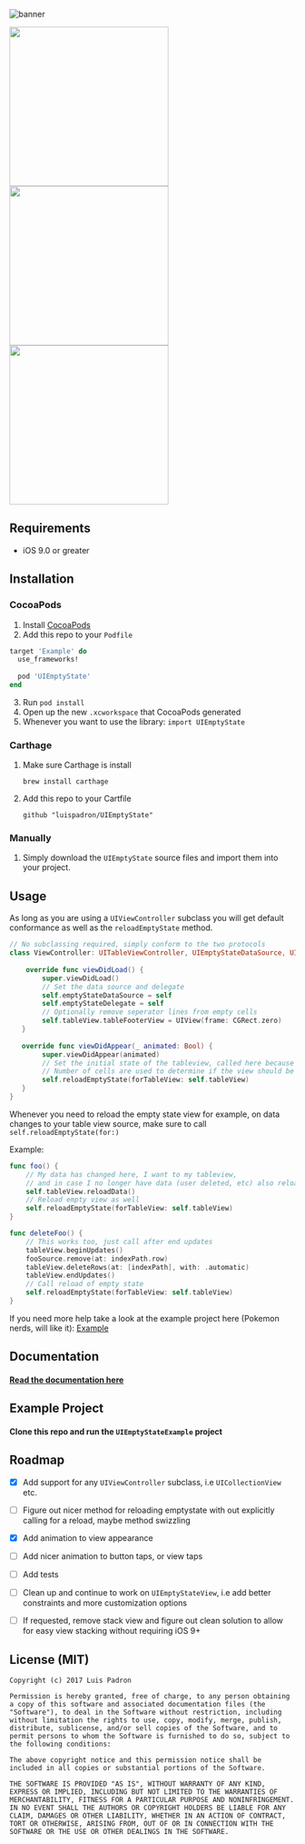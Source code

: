 ![banner](https://raw.githubusercontent.com/luispadron/UIEmptyState/master/GitHubAssets/banner.jpg)

<img src="https://raw.githubusercontent.com/luispadron/UIEmptyState/master/GitHubAssets/screen1.jpg" width="280"><img src="https://raw.githubusercontent.com/luispadron/UIEmptyState/master/GitHubAssets/screen2.jpg" width="280"><img src="https://raw.githubusercontent.com/luispadron/UIEmptyState/master/GitHubAssets/screen3.jpg" width="280">



## Requirements

- iOS 9.0 or greater


## Installation

### CocoaPods

1. Install [CocoaPods](http://cocoapods.org)
2. Add this repo to your `Podfile`

```ruby
target 'Example' do
  use_frameworks!
	
  pod 'UIEmptyState'
end
```

3. Run `pod install`
4. Open up the new `.xcworkspace` that CocoaPods generated
5. Whenever you want to use the library: `import UIEmptyState`

### Carthage

1. Make sure Carthage is install

	`brew install carthage`
2. Add this repo to your Cartfile

	`github "luispadron/UIEmptyState"`
	

### Manually

1. Simply download the `UIEmptyState` source files and import them into your project.


## Usage

As long as you are using a `UIViewController` subclass you will get default conformance as well as the `reloadEmptyState` method.

```swift
// No subclassing required, simply conform to the two protocols
class ViewController: UITableViewController, UIEmptyStateDataSource, UIEmptyStateDelegate {
    
    override func viewDidLoad() {
        super.viewDidLoad()
        // Set the data source and delegate
        self.emptyStateDataSource = self
        self.emptyStateDelegate = self
        // Optionally remove seperator lines from empty cells
        self.tableView.tableFooterView = UIView(frame: CGRect.zero)
   }
   
   override func viewDidAppear(_ animated: Bool) {
   		super.viewDidAppear(animated)
	 	// Set the initial state of the tableview, called here because cells should be done loading by now
	 	// Number of cells are used to determine if the view should be shown or not
		self.reloadEmptyState(forTableView: self.tableView)
   }
}
```

Whenever you need to reload the empty state view for example, on data changes to your table view source, make sure to call `self.reloadEmptyState(for:)`

Example: 

```swift
func foo() {
	// My data has changed here, I want to my tableview, 
	// and in case I no longer have data (user deleted, etc) also reload empty view
	self.tableView.reloadData()
	// Reload empty view as well
	self.reloadEmptyState(forTableView: self.tableView)
}

func deleteFoo() {
	// This works too, just call after end updates
	tableView.beginUpdates()
	fooSource.remove(at: indexPath.row)
	tableView.deleteRows(at: [indexPath], with: .automatic)
	tableView.endUpdates()
	// Call reload of empty state 
	self.reloadEmptyState(forTableView: self.tableView)
}
```

If you need more help take a look at the example project here (Pokemon nerds, will like it): [Example](https://github.com/luispadron/UIEmptyState/tree/master/UIEmptyStateExample)

## Documentation

#### [Read the documentation here](http://htmlpreview.github.io/?https://github.com/luispadron/UIEmptyState/blob/master/docs/index.html)

## Example Project

#### Clone this repo and run the `UIEmptyStateExample` project

## Roadmap
- [x] Add support for any `UIViewController` subclass, i.e `UICollectionView` etc.
- [ ] Figure out nicer method for reloading emptystate with out explicitly calling for a reload, maybe method swizzling 
- [x] Add animation to view appearance
- [ ] Add nicer animation to button taps, or view taps
- [ ] Add tests
- [ ] Clean up and continue to work on `UIEmptyStateView`, i.e add better constraints and more customization options
- [ ] If requested, remove stack view and figure out clean solution to allow for easy view stacking without requiring iOS 9+


## License (MIT)

```
Copyright (c) 2017 Luis Padron

Permission is hereby granted, free of charge, to any person obtaining a copy of this software and associated documentation files (the "Software"), to deal in the Software without restriction, including without limitation the rights to use, copy, modify, merge, publish, distribute, sublicense, and/or sell copies of the Software, and to permit persons to whom the Software is furnished to do so, subject to the following conditions:

The above copyright notice and this permission notice shall be included in all copies or substantial portions of the Software.

THE SOFTWARE IS PROVIDED "AS IS", WITHOUT WARRANTY OF ANY KIND, EXPRESS OR IMPLIED, INCLUDING BUT NOT LIMITED TO THE WARRANTIES OF MERCHANTABILITY, FITNESS FOR A PARTICULAR PURPOSE AND NONINFRINGEMENT. IN NO EVENT SHALL THE AUTHORS OR COPYRIGHT HOLDERS BE LIABLE FOR ANY CLAIM, DAMAGES OR OTHER LIABILITY, WHETHER IN AN ACTION OF CONTRACT, TORT OR OTHERWISE, ARISING FROM, OUT OF OR IN CONNECTION WITH THE SOFTWARE OR THE USE OR OTHER DEALINGS IN THE SOFTWARE.
```
